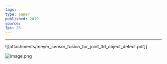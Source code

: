 ```yaml
---
tags: 
type: paper
published: 2019
source: 
fps: 25
---
```

---

![[attachments/meyer_sensor_fusion_for_joint_3d_object_detect.pdf]]    

![image.png](attachments/36bdf1df80bfa17879e42d4d8e877ff1.png)    



